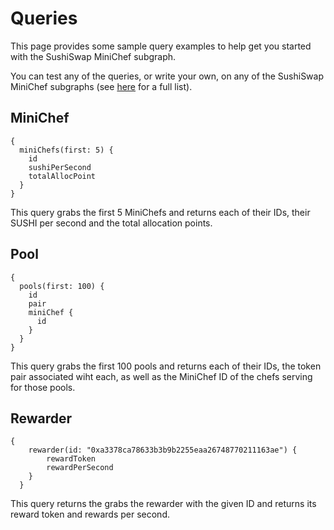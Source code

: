 # Queries

This page provides some sample query examples to help get you started with the SushiSwap MiniChef subgraph.

You can test any of the queries, or write your own, on any of the SushiSwap MiniChef subgraphs (see [here](/docs/Developers/Subgraphs/Overview#minichef) for a full list).

## MiniChef

```
{
  miniChefs(first: 5) {
    id
    sushiPerSecond
    totalAllocPoint
  }
}
```

This query grabs the first 5 MiniChefs and returns each of their IDs, their SUSHI per second and the total allocation points.

## Pool

```
{
  pools(first: 100) {
    id
    pair
    miniChef {
      id
    }
  }
}
```

This query grabs the first 100 pools and returns each of their IDs, the token pair associated wiht each, as well as the MiniChef ID of the chefs serving for those pools.

## Rewarder

```
{
    rewarder(id: "0xa3378ca78633b3b9b2255eaa26748770211163ae") {
        rewardToken
        rewardPerSecond
    }
  }
```

This query returns the grabs the rewarder with the given ID and returns its reward token and rewards per second.
